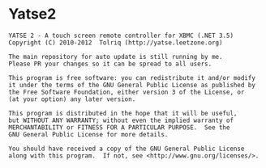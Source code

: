 Yatse2
======

    YATSE 2 - A touch screen remote controller for XBMC (.NET 3.5)
    Copyright (C) 2010-2012  Tolriq (http://yatse.leetzone.org)

	The main repository for auto update is still running by me.
	Please PR your changes so it can be spread to all users.
	
    This program is free software: you can redistribute it and/or modify
    it under the terms of the GNU General Public License as published by
    the Free Software Foundation, either version 3 of the License, or
    (at your option) any later version.

    This program is distributed in the hope that it will be useful,
    but WITHOUT ANY WARRANTY; without even the implied warranty of
    MERCHANTABILITY or FITNESS FOR A PARTICULAR PURPOSE.  See the
    GNU General Public License for more details.

    You should have received a copy of the GNU General Public License
    along with this program.  If not, see <http://www.gnu.org/licenses/>.